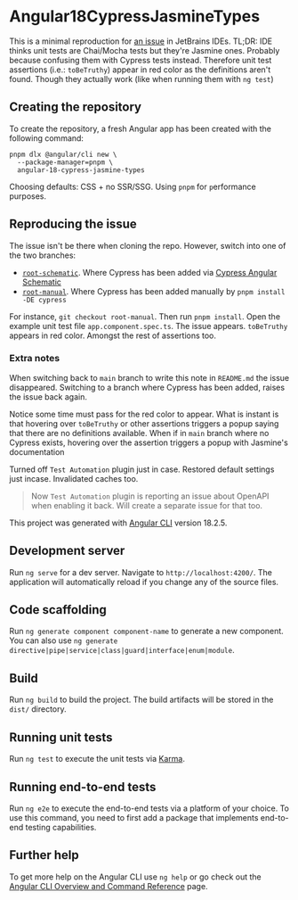 # Angular18CypressJasmineTypes

This is a minimal reproduction for [an issue](https://youtrack.jetbrains.com/issue/WEB-68686) in JetBrains IDEs. TL;DR: IDE thinks unit tests are Chai/Mocha tests but they're Jasmine ones. Probably because confusing them with Cypress tests instead. Therefore unit test assertions (i.e.: `toBeTruthy`) appear in red color as the definitions aren't found. Though they actually work (like when running them with `ng test`)

## Creating the repository
To create the repository, a fresh Angular app has been created with the following command:

```shell
pnpm dlx @angular/cli new \
  --package-manager=pnpm \
  angular-18-cypress-jasmine-types
```

Choosing defaults: CSS + no SSR/SSG. Using `pnpm` for `p`erformance purposes.

## Reproducing the issue

The issue isn't be there when cloning the repo. However, switch into one of the two branches:

- [`root-schematic`](https://github.com/davidlj95/angular-18-cypress-jasmine-types/tree/root-schematic). Where Cypress has been added via [Cypress Angular Schematic](https://www.npmjs.com/package/@cypress/schematic)
- [`root-manual`](https://github.com/davidlj95/angular-18-cypress-jasmine-types/tree/root-manual). Where Cypress has been added manually by `pnpm install -DE cypress`

For instance, `git checkout root-manual`. Then run `pnpm install`. Open the example unit test file `app.component.spec.ts`. The issue appears. `toBeTruthy` appears in red color. Amongst the rest of assertions too.

### Extra notes
When switching back to `main` branch to write this note in `README.md` the issue disappeared. Switching to a branch where Cypress has been added, raises the issue back again. 

Notice some time must pass for the red color to appear. What is instant is that hovering over `toBeTruthy` or other assertions triggers a popup saying that there are no definitions available. When if in `main` branch where no Cypress exists, hovering over the assertion triggers a popup with Jasmine's documentation

Turned off `Test Automation` plugin just in case. Restored default settings just incase. Invalidated caches too.

> Now `Test Automation` plugin is reporting an issue about OpenAPI when enabling it back. Will create a separate issue for that too.

This project was generated with [Angular CLI](https://github.com/angular/angular-cli) version 18.2.5.

## Development server

Run `ng serve` for a dev server. Navigate to `http://localhost:4200/`. The application will automatically reload if you change any of the source files.

## Code scaffolding

Run `ng generate component component-name` to generate a new component. You can also use `ng generate directive|pipe|service|class|guard|interface|enum|module`.

## Build

Run `ng build` to build the project. The build artifacts will be stored in the `dist/` directory.

## Running unit tests

Run `ng test` to execute the unit tests via [Karma](https://karma-runner.github.io).

## Running end-to-end tests

Run `ng e2e` to execute the end-to-end tests via a platform of your choice. To use this command, you need to first add a package that implements end-to-end testing capabilities.

## Further help

To get more help on the Angular CLI use `ng help` or go check out the [Angular CLI Overview and Command Reference](https://angular.dev/tools/cli) page.
